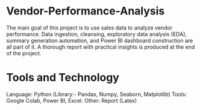 # Vendor-Performance-Analysis

The main goal of this project is to use sales data to analyze vendor performance. Data ingestion, cleansing, exploratory data analysis (EDA), summary generation automation, and Power BI dashboard construction are all part of it. A thorough report with practical insights is produced at the end of the project.
# Tools and Technology

Language: Python (Library:- Pandas, Numpy, Seaborn, Matplotlib) 
Tools: Google Colab, Power BI, Excel.
Other: Report (Latex)
